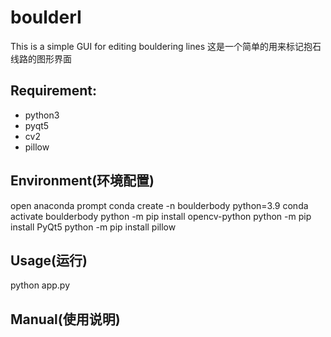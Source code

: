 # boulderI
This is a simple GUI for editing bouldering lines
这是一个简单的用来标记抱石线路的图形界面

## Requirement:
- python3
- pyqt5
- cv2
- pillow

## Environment(环境配置)
open anaconda prompt
conda create -n boulderbody python=3.9
conda activate boulderbody
python -m pip install opencv-python
python -m pip install PyQt5
python -m pip install pillow

## Usage(运行)
python app.py

## Manual(使用说明)
